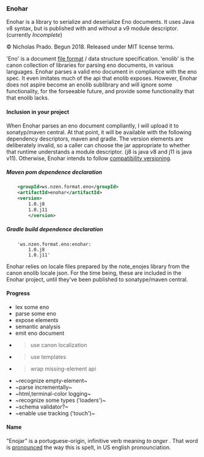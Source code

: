 
### Enohar

Enohar is a library to serialize and deserialize Eno documents. It uses Java v8 syntax, but is published with and without a v9 module descriptor. (currently *Incomplete*)

&copy; Nicholas Prado. Begun 2018. Released under MIT license terms.

'Eno' is a document [file format](https://github.com/eno-lang/eno) / data structure specification. 'enolib' is the canon collection of libraries for parsing eno documents, in various languages. Enohar parses a valid eno document in compliance with the eno spec. It even imitates much of the api that enolib exposes. However, Enohar does not aspire become an enolib sublibrary and will ignore some functionality, for the forseeable future, and provide some functionality that that enolib lacks.

#### Inclusion in your project

When Enohar parses an eno document compliantly, I will upload it to sonatyp/maven central. At that point, it will be available with the following dependency descriptors, maven and gradle. The version elements are deliberately invalid, so a caller can choose the jar appropriate to whether that runtime understands a module descriptor. (j8 is java v8 and j11 is java v11). Otherwise, Enohar intends to follow [compatibility versioning](https://gitlab.com/staltz/comver).

##### Maven pom dependence declaration

```xml
	<groupId>ws.nzen.format.eno</groupId>
	<artifactId>enohar</artifactId>
	<version>
		1.0.j8
		1.0.j11
		</version>
```

##### Gradle build dependence declaration

```
	'ws.nzen.format.eno:enohar:
		1.0.j8
		1.0.j11'
```


Enohar relies on locale files prepared by the note_enojes library from the canon enolib locale json. For the time being, these are included in the Enohar project, until they've been published to sonatype/maven central.

#### Progress

* lex some eno
* parse some eno
* expose elements
* semantic analysis
* emit eno document
* >use canon localization
* >use templates
* >wrap missing-element api
* ~recognize empty-element~
* ~parse incrementally~
* ~html,terminal-color logging~
* ~recognize some types ('loaders')~
* ~schema validator?~
* ~enable use tracking ('touch')~

#### Name

"Enojar" is a portuguese-origin, infinitive verb meaning _to anger_ . That word is [pronounced](https://en.wiktionary.org/wiki/enojar#Pronunciation) the way this is spelt, in US english pronounciation.


































